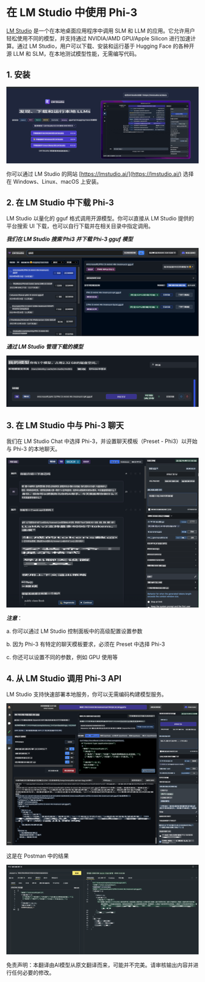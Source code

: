 # **在 LM Studio 中使用 Phi-3**

[LM Studio](https://lmstudio.ai) 是一个在本地桌面应用程序中调用 SLM 和 LLM 的应用。它允许用户轻松使用不同的模型，并支持通过 NVIDIA/AMD GPU/Apple Silicon 进行加速计算。通过 LM Studio，用户可以下载、安装和运行基于 Hugging Face 的各种开源 LLM 和 SLM，在本地测试模型性能，无需编写代码。

## **1. 安装**

![LMStudio](../../../../translated_images/LMStudio.87422bdb03d330dc05137ba237dd0cb43f7964245b848a466ab1730de93bc4db.zh.png)

你可以通过 LM Studio 的网站 [https://lmstudio.ai/](https://lmstudio.ai/) 选择在 Windows、Linux、macOS 上安装。

## **2. 在 LM Studio 中下载 Phi-3**

LM Studio 以量化的 gguf 格式调用开源模型。你可以直接从 LM Studio 提供的平台搜索 UI 下载，也可以自行下载并在相关目录中指定调用。

***我们在 LM Studio 搜索 Phi3 并下载 Phi-3 gguf 模型***

![LMStudioSearch](../../../../translated_images/LMStudio_Search.1e577e0f69f336fc26e56653eeec2a20b90c3895cc4aa2ff05b6ec51059f12fd.zh.png)

***通过 LM Studio 管理下载的模型***

![LMStudioLocal](../../../../translated_images/LMStudio_Local.55f9d6f61eb27f0f37fc4833599aa43fa45a66dfc20444ba1419a922b60b5005.zh.png)

## **3. 在 LM Studio 中与 Phi-3 聊天**

我们在 LM Studio Chat 中选择 Phi-3，并设置聊天模板（Preset - Phi3）以开始与 Phi-3 的本地聊天。

![LMStudioChat](../../../../translated_images/LMStudio_Chat.1bdc3a8f804f12d9548b386448c1642b741c10816576973155a90ef55f8a9c8d.zh.png)

***注意***：

a. 你可以通过 LM Studio 控制面板中的高级配置设置参数

b. 因为 Phi-3 有特定的聊天模板要求，必须在 Preset 中选择 Phi-3

c. 你还可以设置不同的参数，例如 GPU 使用等

## **4. 从 LM Studio 调用 Phi-3 API**

LM Studio 支持快速部署本地服务，你可以无需编码构建模型服务。

![LMStudioServer](../../../../translated_images/LMStudio_Server.917c115e12599e7698ce323085ce4f8bdb020665656bbe90edca2d45a7de932d.zh.png)

这是在 Postman 中的结果

![LMStudioPostman](../../../../translated_images/LMStudio_Postman.4481aa4873ecaae0e05032f539090897002fc9aca9da5d1336fb28776f4c45a7.zh.png)

免责声明：本翻译由AI模型从原文翻译而来，可能并不完美。请审核输出内容并进行任何必要的修改。